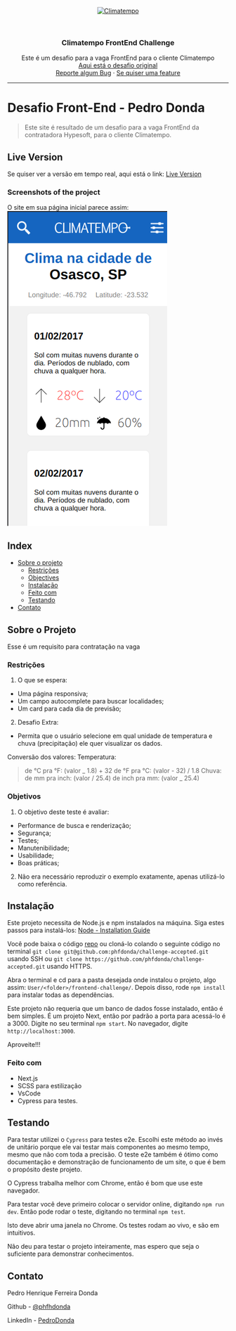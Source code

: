 <p align="center">
  <a href="http://www.climatempo.com.br">
      <img src="http://i.imgur.com/Q9lCAMF.png" alt="Climatempo" width="300px"/>
  </a>
</p>

<!-- PROJECT LOGO -->
<br />
<p align="center">
    <h3 align="center">Climatempo FrontEnd Challenge</h3>

  <p align="center">
    Este é um desafio para a vaga FrontEnd para o cliente Climatempo
    <br />
    <a href="https://github.com/climatempo/challenge-accepted">Aqui está o desafio original</a>
    <br />
    <a href="https://github.com/phfdonda/challenge-accepted/pulls">Reporte algum Bug</a>
    ·
    <a href="https://github.com/phfdonda/challenge-accepted/request_feature">Se quiser uma feature</a>
  </p>
</p>

---

# Desafio Front-End - Pedro Donda

> Este site é resultado de um desafio para a vaga FrontEnd da contratadora Hypesoft, para o cliente Climatempo.

## Live Version

Se quiser ver a versão em tempo real, aqui está o link:
[Live Version](https://challenge-accepted-ozywryjlu-phfdonda.vercel.app/)

### Screenshots of the project

O site em sua página inicial parece assim:
![screenshot](public/images/mobile.png)

## Index

- [Sobre o projeto](#sobre-o-projeto)
  - [Restrições](#restrições)
  - [Objectives](#objectives)
  - [Instalação](#instalação)
  - [Feito com](#feito-com)
  - [Testando](#testando)
- [Contato](#contato)

## Sobre o Projeto

Esse é um requisito para contratação na vaga

### Restrições

1. O que se espera:

- Uma página responsiva;
- Um campo autocomplete para buscar localidades;
- Um card para cada dia de previsão;

2. Desafio Extra:

- Permita que o usuário selecione em qual unidade de temperatura e chuva (precipitação) ele quer visualizar os dados.

Conversão dos valores:
Temperatura:

> de °C pra °F: (valor _ 1.8) + 32
> de °F pra °C: (valor - 32) / 1.8
> Chuva:
> de mm pra inch: (valor / 25.4)
> de inch pra mm: (valor _ 25.4)

### Objetivos

1. O objetivo deste teste é avaliar:

- Performance de busca e renderização;
- Segurança;
- Testes;
- Manutenibilidade;
- Usabilidade;
- Boas práticas;

2. Não era necessário reproduzir o exemplo exatamente, apenas utilizá-lo como referência.

## Instalação

Este projeto necessita de Node.js e npm instalados na máquina. Siga estes passos para instalá-los: [Node - Installation Guide](https://docs.npmjs.com/downloading-and-installing-node-js-and-npm)

Você pode baixa o código [repo](https://github.com/phfdonda/challenge-accepted/archive/heads/master.zip) ou cloná-lo colando o seguinte código no terminal `git clone git@github.com:phfdonda/challenge-accepted.git` usando SSH ou `git clone https://github.com/phfdonda/challenge-accepted.git` usando HTTPS.

Abra o terminal e cd para a pasta desejada onde instalou o projeto, algo assim: `User/<folder>/frontend-challenge/`. Depois disso, rode `npm install` para instalar todas as dependências.

Este projeto não requeria que um banco de dados fosse instalado, então é bem simples. É um projeto Next, então por padrão a porta para acessá-lo é a 3000. Digite no seu terminal `npm start`. No navegador, digite `http://localhost:3000`.

Aproveite!!!

### Feito com

- Next.js
- SCSS para estilização
- VsCode
- Cypress para testes.

## Testando

Para testar utilizei o `Cypress` para testes e2e. Escolhi este método ao invés de unitário porque ele vai testar mais componentes ao mesmo tempo, mesmo que não com toda a precisão. O teste e2e também é ótimo como documentação e demonstração de funcionamento de um site, o que é bem o propósito deste projeto.

O Cypress trabalha melhor com Chrome, então é bom que use este navegador.

Para testar você deve primeiro colocar o servidor online, digitando `npm run dev`. Então pode rodar o teste, digitando no terminal `npm test`.

Isto deve abrir uma janela no Chrome. Os testes rodam ao vivo, e são em intuitivos.

Não deu para testar o projeto inteiramente, mas espero que seja o suficiente para demonstrar conhecimentos.

## Contato

Pedro Henrique Ferreira Donda

Github - [@phfhdonda](https://github.com/phfdonda)

LinkedIn - [PedroDonda](https://www.linkedin.com/in/pedro-donda-808621bb/)
